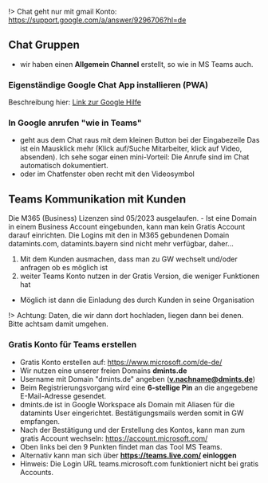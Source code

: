 !> Chat geht nur mit gmail Konto: https://support.google.com/a/answer/9296706?hl=de

## Chat Gruppen
- wir haben einen **Allgemein Channel** erstellt, so wie in MS Teams auch. 

### Eigenständige Google Chat App installieren (PWA)
Beschreibung hier:
[Link zur Google Hilfe]([link](https://support.google.com/chat/answer/9455386?hl=de))

### In Google anrufen "wie in Teams"
- geht aus dem Chat raus mit dem kleinen Button bei der Eingabezeile
Das ist ein Mausklick mehr (Klick auf/Suche Mitarbeiter, klick auf Video, absenden).
Ich sehe sogar einen mini-Vorteil: Die Anrufe sind im Chat automatisch dokumentiert.
- oder im Chatfenster oben recht mit den Videosymbol

## Teams Kommunikation mit Kunden
Die M365 (Business) Lizenzen sind 05/2023 ausgelaufen. - Ist eine Domain in einem Business Account eingebunden, kann man kein Gratis Account darauf einrichten. Die Logins mit den in M365 gebundenen Domain datamints.com, datamints.bayern sind nicht mehr verfügbar, daher... 

1. Mit dem Kunden ausmachen, dass man zu GW wechselt und/oder anfragen ob es möglich ist
2. weiter Teams Konto nutzen in der Gratis Version, die weniger Funktionen hat
- Möglich ist dann die Einladung des durch Kunden in seine Organisation

!> Achtung: Daten, die wir dann dort hochladen, liegen dann bei denen. Bitte achtsam damit umgehen. 

### Gratis Konto für Teams erstellen
- Gratis Konto erstellen auf: https://www.microsoft.com/de-de/
- Wir nutzen eine unserer freien Domains **dmints.de**
- Username mit Domain "dmints.de" angeben (**v.nachname@dmints.de**)
- Beim Registrierungsvorgang wird eine **6-stellige Pin** an die angegebene E-Mail-Adresse gesendet.
- dmints.de ist in Google Workspace als Domain mit Aliasen für die datamints User eingerichtet. Bestätigungsmails werden somit in GW empfangen. 
- Nach der Bestätigung und der Erstellung des Kontos, kann man zum gratis Account wechseln: https://account.microsoft.com/ 
- Oben links bei den 9 Punkten findet man das Tool MS Teams.
- Alternativ kann man sich über **https://teams.live.com/ einloggen**
- Hinweis: Die Login URL teams.microsoft.com funktioniert nicht bei gratis Accounts. 


